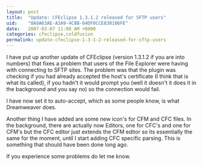 ```yaml
---
layout: post
title:  "Update: CFEclipse 1.3.1.2 released for SFTP users"
uid:	"8A9A63AE-A3A9-4C8B-04DF0CCE830106FE"
date:   2007-03-07 11:08 AM +0000
categories: cfeclipse,coldfusion
permalink: update-cfeclipse-1-3-1-2-released-for-sftp-users
---
```

I have put up another update of CFEclipse (version 1.3.1.2 if you are into numbers) that fixes a problem that users of the File Explorer were having with connecting to SFTP sites. The problem was that the plugin was checking if you had already accepted the host's certificate (I think that is what its called), if you hadn't it would prompt you (well it doesn't it does it in the background and you say no) so the connection would fail.

I have now set it to auto-accept, which as some people know, is what Dreamweaver does.

Another thing I have added are some new icon's for CFM and CFC files. In the background, there are actually now Editors, one for CFC's and one for CFM's but the CFC editor just extends the CFM editor so its essentially the same for the moment, until I start adding CFC specific parsing. This is something that should have been done long ago.

If you experience some problems do let me know.